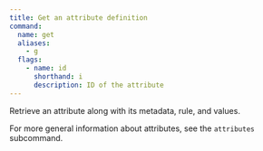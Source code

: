 ```yaml
---
title: Get an attribute definition
command:
  name: get
  aliases:
    - g
  flags:
    - name: id
      shorthand: i
      description: ID of the attribute
---
```


Retrieve an attribute along with its metadata, rule, and values.

For more general information about attributes, see the `attributes` subcommand.
